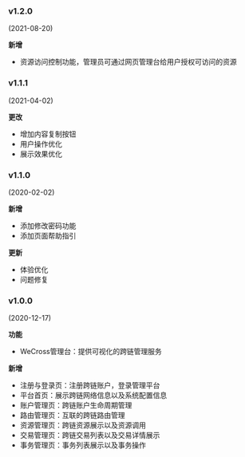 ### v1.2.0

(2021-08-20)

**新增**

* 资源访问控制功能，管理员可通过网页管理台给用户授权可访问的资源

### v1.1.1

(2021-04-02)

**更改**

* 增加内容复制按钮
* 用户操作优化
* 展示效果优化

### v1.1.0

(2020-02-02)

**新增**

* 添加修改密码功能
* 添加页面帮助指引

**更新**

* 体验优化
* 问题修复

### v1.0.0

(2020-12-17)

**功能**

* WeCross管理台：提供可视化的跨链管理服务

**新增**

* 注册与登录页：注册跨链账户，登录管理平台
* 平台首页：展示跨链网络信息以及系统配置信息
* 账户管理页：跨链账户生命周期管理
* 路由管理页：互联的跨链路由管理
* 资源管理页：跨链资源展示以及资源调用
* 交易管理页：跨链交易列表以及交易详情展示
* 事务管理页：事务列表展示以及事务操作
